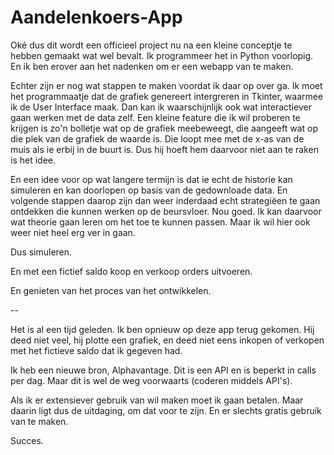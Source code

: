 # Aandelenkoers-App

Oké dus dit wordt een officieel project nu na een kleine conceptje te hebben gemaakt wat wel bevalt.
Ik programmeer het in Python voorlopig. En ik ben erover aan het nadenken om er een webapp van te maken.

Echter zijn er nog wat stappen te maken voordat ik daar op over ga. Ik moet het programmaatje dat de grafiek genereert intergreren in Tkinter, waarmee ik de User Interface maak.
Dan kan ik waarschijnlijk ook wat interactiever gaan werken met de data zelf. Een kleine feature die ik wil proberen te krijgen is zo'n bolletje wat op de grafiek meebeweegt, die aangeeft wat op die plek van de grafiek de waarde is. Die loopt mee met de x-as van de muis als ie erbij in de buurt is. Dus hij hoeft hem daarvoor niet aan te raken is het idee.

En een idee voor op wat langere termijn is dat ie echt de historie kan simuleren en kan doorlopen op basis van de gedownloade data. En volgende stappen daarop zijn dan weer inderdaad echt strategiëen te gaan ontdekken die kunnen werken op de beursvloer. Nou goed. Ik kan daarvoor wat theorie gaan leren om het toe te kunnen passen. Maar ik wil hier ook weer niet heel erg ver in gaan.

Dus simuleren.

En met een fictief saldo koop en verkoop orders uitvoeren.

En genieten van het proces van het ontwikkelen.

--

Het is al een tijd geleden. Ik ben opnieuw op deze app terug gekomen. Hij deed niet veel, hij plotte een grafiek, en deed niet eens inkopen of verkopen met het fictieve saldo dat ik gegeven had.

Ik heb een nieuwe bron, Alphavantage. Dit is een API en is beperkt in calls per dag. Maar dit is wel de weg voorwaarts (coderen middels API's).

Als ik er extensiever gebruik van wil maken moet ik gaan betalen. Maar daarin ligt dus de uitdaging, om dat voor te zijn. En er slechts gratis gebruik van te maken.

Succes.
